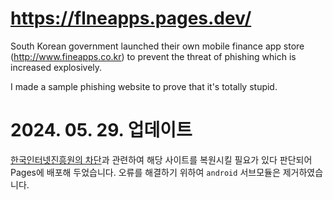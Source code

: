 # https://flneapps.pages.dev/

South Korean government launched their own mobile finance app store (http://www.fineapps.co.kr) to prevent the threat of phishing which is increased explosively.

I made a sample phishing website to prove that it's totally stupid.

# 2024. 05. 29. 업데이트
[한국인터넷진흥원의 차단](https://github.com/Baw-Appie/SafeTransaction/issues/8)과 관련하여 해당 사이트를 복원시킬 필요가 있다 판단되어 Pages에 배포해 두었습니다. 오류를 해결하기 위하여 `android` 서브모듈은 제거하였습니다.

